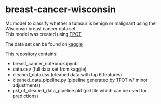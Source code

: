 # breast-cancer-wisconsin
ML model to classify whether a tumour is benign or malignant using the Wisconsin breast cancer data set.  
This model was created using [TPOT](https://github.com/EpistasisLab/tpot)

The data set can be found on [kaggle](https://www.kaggle.com/uciml/breast-cancer-wisconsin-data)

This repository contains:
* breast_cancer_notebook.ipynb
* data.csv (full data set from kaggle)
* cleaned_data.csv (cleaned data with top 6 features)
* cleaned_data_pipeline.py (pipeline generated by TPOT w/ minor adjustments)
* pkl_of_cleaned_data_pipeline.pkl (pkl file which can be used for predictions)
